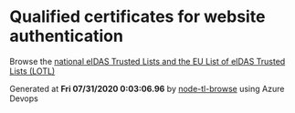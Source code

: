 # Qualified certificates for website authentication 
 Browse the [national eIDAS Trusted Lists and the EU List of eIDAS Trusted Lists (LOTL)](https://webgate.ec.europa.eu/tl-browser/#/) 
 
 
Generated at **Fri 07/31/2020  0:03:06.96** by [node-tl-browse](https://github.com/ymedlop/node-tl-browser) using Azure Devops 
